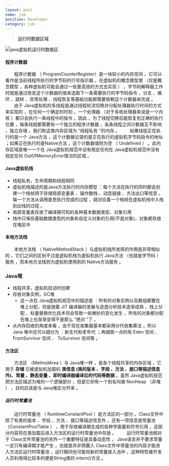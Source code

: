 ```yaml
---
layout: post
name: jvm
position: Developer
category: jvm
---
```

> **运行时数据区域**
>
![java虚拟机运行时数据区](https://timgsa.baidu.com/timg?image&quality=80&size=b9999_10000&sec=1496398859055&di=1374077773d3bb3f5a03988b0455eaea&imgtype=0&src=http%3A%2F%2Fimage.lxway.com%2Fupload%2Fb%2Fd8%2Fbd8dddc76a17810a9c1ce408d533b9e8_thumb.png)

#### 程序计数器

　　程序计数器 （ ProgramCounterRegister）是一块较小的内存空间 ，它可以看作是当前线程所执行的字节码的行号指示器 。在虚拟机的概念模型里 （仅是概念模型 ，各种虚拟机可能会通过一些更高效的方式去实现 ） ，字节码解释器工作时就是通过改变这个计数器的值来选取下一条需要执行的字节码指令 ，分支 、循环 、跳转 、异常处理 、线程恢复等基础功能都需要依赖这个计数器来完成 。
　　由于 Java虚拟机的多线程是通过线程轮流切换并分配处理器执行时间的方式来实现的 ，在任何一个确定的时刻 ，一个处理器 （对于多核处理器来说是一个内核 ）都只会执行一条线程中的指令 。因此 ，为了线程切换后能恢复到正确的执行位置 ，每条线程都需要有一个独立的程序计数器 ，各条线程之间计数器互不影响 ，独立存储 ，我们称这类内存区域为 “线程私有 ”的内存 。
　　如果线程正在执行的是一个 Java方法 ，这个计数器记录的是正在执行的虚拟机字节码指令的地址 ；如果正在执行的是Native方法 ，这个计数器值则为空 （ Undefined ） 。此内存区域是唯一一个在 Java虚拟机规范中没有规定任何在 Java虚拟机规范中没有规定任何 OutOfMemoryError情况的区域 。

#### Java虚拟机栈

- 线程私有，生命周期和线程相同
- 虚拟机栈描述的是Java方法执行的内存模型 ：每个方法在执行的同时都会创建一个栈帧用于存储局部变量表 、操作数栈 、动态链接 、方法出口等信息 。每一个方法从调用直至执行完成的过程 ，就对应着一个栈帧在虚拟机栈中入栈到出栈的过程 。
- 局部变量表存放了编译期可知的各种基本数据类型、对象引用
- 栈中只保存基础数据类型的对象和自定义对象的引用(不是对象)，对象都存放在堆区中

#### 本地方法栈

　　本地方法栈 （ NativeMethodStack ）与虚拟机栈所发挥的作用是非常相似的 ，它们之间的区别不过是虚拟机栈为虚拟机执行 Java方法 （也就是字节码 ）服务 ，而本地方法栈则为虚拟机使用到的 Native方法服务 。

### Java堆

- 线程共享，虚拟机启动时创建
- 存放对象实例，GC堆
	- 这一点在 Java虚拟机规范中的描述是 ：所有的对象实例以及数组都要在堆上分配，但是随着 JIT 编译器的发展与逃逸分析技术逐渐成熟 ，栈上分配 、标量替换优化技术将会导致一些微妙的变化发生 ，所有的对象都分配在堆上也渐渐变得不是那么 “绝对 ”了 。
- 从内存回收的角度来看 ，由于现在收集器基本都采用分代收集算法 ，所以 Java 堆中还可以细分为 ：新生代和老年代 ；再细致一点的有 Eden 空间 、 FromSurvivor 空间 、 ToSurvivor 空间等 。

#### 方法区

　　方法区 （MethodArea ）与 Java堆一样 ，是各个线程共享的内存区域 ，它用于 **存储** 已被虚拟机加载的 **类信息 (类的版本 、字段 、方法 、接口等描述信息外)、常量 、静态变量 、即时编译器编译后的代码等数据** 。虽然 Java虚拟机规范把方法区描述为堆的一个逻辑部分 ，但是它却有一个别名叫做 NonHeap （非堆 ） ，目的应该是与 Java堆区分开来 。

##### 运行时常量池

　　运行时常量池 （ RuntimeConstantPool ）是方法区的一部分 。Class文件中除了有类的版本 、字段 、方法 、接口等描述信息外 ，还有一项信息是常量池 （ConstantPoolTable ） ，用于存放编译期生成的各种字面量和符号引用 ，这部分内容将在类加载后进入方法区的运行时常量池中存放 。
　　运行时常量池相对于 Class文件常量池的另外一个重要特征是具备动态性 ， Java语言并不要求常量一定只有编译期才能产生 ，也就是并非预置入 Class文件中常量池的内容才能进入方法区运行时常量池 ，运行期间也可能将新的常量放入池中 ，这种特性被开发人员利用得比较多的便是String类的 intern()方法 。
